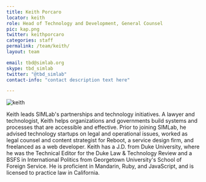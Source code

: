 ```yaml
---
title: Keith Porcaro
locator: keith
role: Head of Technology and Development, General Counsel
pic: kap.png
twitter: keithporcaro
categories: staff
permalink: /team/keith/
layout: team

email: tbd@simlab.org
skype: tbd_simlab
twitter: "@tbd_simlab"
contact-info: "contact description text here"

---
```

![keith]({{site.baseurl}}/images/keith_big.jpg)

Keith leads SIMLab's partnerships and technology initiatives. A lawyer and technologist, Keith helps organizations and governments build systems and processes that are accessible and effective. Prior to joining SIMLab, he advised technology startups on legal and operational issues, worked as legal counsel and content strategist for Reboot, a service design firm, and freelanced as a web developer. Keith has a J.D. from Duke University, where he was the Technical Editor for the Duke Law & Technology Review and a BSFS in International Politics from Georgetown University's School of Foreign Service. He is proficient in Mandarin, Ruby, and JavaScript, and is licensed to practice law in California.
